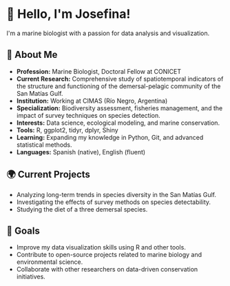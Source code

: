 # 👋 Hello, I'm Josefina!

I'm a marine biologist with a passion for data analysis and visualization. 

## 🌊 About Me
- **Profession:** Marine Biologist, Doctoral Fellow at CONICET
- **Current Research:** Comprehensive study of spatiotemporal indicators of the structure and functioning of the demersal-pelagic community of the San Matías Gulf.
- **Institution:** Working at CIMAS (Río Negro, Argentina)
- **Specialization:** Biodiversity assessment, fisheries management, and the impact of survey techniques on species detection.
- **Interests:** Data science, ecological modeling, and marine conservation.
- **Tools:** R, ggplot2, tidyr, dplyr, Shiny
- **Learning:** Expanding my knowledge in Python, Git, and advanced statistical methods.
- **Languages:** Spanish (native), English (fluent)

## 🌍 Current Projects
- Analyzing long-term trends in species diversity in the San Matías Gulf.
- Investigating the effects of survey methods on species detectability.
- Studying the diet of a three demersal species.

## 🚀 Goals
- Improve my data visualization skills using R and other tools.
- Contribute to open-source projects related to marine biology and environmental science.
- Collaborate with other researchers on data-driven conservation initiatives.


<!---
josefinacuestan/josefinacuestan is a ✨ special ✨ repository because its `README.md` (this file) appears on your GitHub profile.
You can click the Preview link to take a look at your changes.
--->
